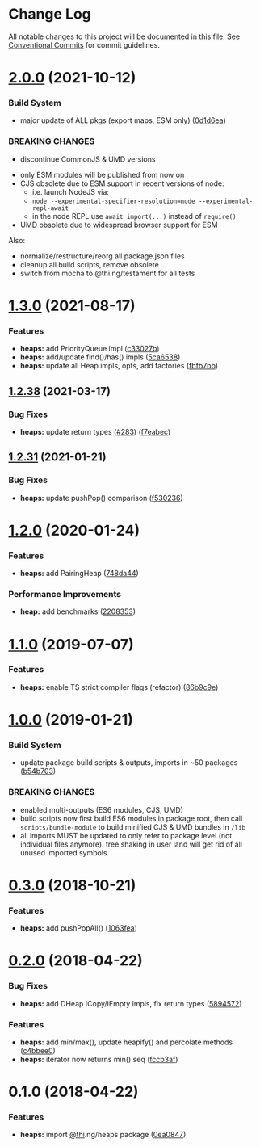 # Change Log

All notable changes to this project will be documented in this file.
See [Conventional Commits](https://conventionalcommits.org) for commit guidelines.

# [2.0.0](https://github.com/thi-ng/umbrella/compare/@thi.ng/heaps@1.3.1...@thi.ng/heaps@2.0.0) (2021-10-12)


### Build System

* major update of ALL pkgs (export maps, ESM only) ([0d1d6ea](https://github.com/thi-ng/umbrella/commit/0d1d6ea9fab2a645d6c5f2bf2591459b939c09b6))


### BREAKING CHANGES

* discontinue CommonJS & UMD versions

- only ESM modules will be published from now on
- CJS obsolete due to ESM support in recent versions of node:
  - i.e. launch NodeJS via:
  - `node --experimental-specifier-resolution=node --experimental-repl-await`
  - in the node REPL use `await import(...)` instead of `require()`
- UMD obsolete due to widespread browser support for ESM

Also:
- normalize/restructure/reorg all package.json files
- cleanup all build scripts, remove obsolete
- switch from mocha to @thi.ng/testament for all tests






#  [1.3.0](https://github.com/thi-ng/umbrella/compare/@thi.ng/heaps@1.2.43...@thi.ng/heaps@1.3.0) (2021-08-17)

###  Features

- **heaps:** add PriorityQueue impl ([c33027b](https://github.com/thi-ng/umbrella/commit/c33027bfe8cc1cb5aa0241767d7bc788ff6b63f6))
- **heaps:** add/update find()/has() impls ([5ca6538](https://github.com/thi-ng/umbrella/commit/5ca6538d04fdc66f5174db5a7d6183979b26465c))
- **heaps:** update all Heap impls, opts, add factories ([fbfb7bb](https://github.com/thi-ng/umbrella/commit/fbfb7bb2959334544efa2d52bd98d8d3e5638dcc))

##  [1.2.38](https://github.com/thi-ng/umbrella/compare/@thi.ng/heaps@1.2.37...@thi.ng/heaps@1.2.38) (2021-03-17)

###  Bug Fixes

- **heaps:** update return types ([#283](https://github.com/thi-ng/umbrella/issues/283)) ([f7eabec](https://github.com/thi-ng/umbrella/commit/f7eabec276a6a08b58d93512421bae1df1817f2d))

##  [1.2.31](https://github.com/thi-ng/umbrella/compare/@thi.ng/heaps@1.2.30...@thi.ng/heaps@1.2.31) (2021-01-21)

###  Bug Fixes

- **heaps:** update pushPop() comparison ([f530236](https://github.com/thi-ng/umbrella/commit/f5302368a56435cda92bbdc205b9467acaf9c64b))

#  [1.2.0](https://github.com/thi-ng/umbrella/compare/@thi.ng/heaps@1.1.6...@thi.ng/heaps@1.2.0) (2020-01-24)

###  Features

- **heaps:** add PairingHeap ([748da44](https://github.com/thi-ng/umbrella/commit/748da4405f9b4ab49bbdb3d4b49131df1f0cae88))

###  Performance Improvements

- **heap:** add benchmarks ([2208353](https://github.com/thi-ng/umbrella/commit/220835345b1e842950a7288a8cc618585fda593f))

#  [1.1.0](https://github.com/thi-ng/umbrella/compare/@thi.ng/heaps@1.0.10...@thi.ng/heaps@1.1.0) (2019-07-07)

###  Features

- **heaps:** enable TS strict compiler flags (refactor) ([86b9c9e](https://github.com/thi-ng/umbrella/commit/86b9c9e))

#  [1.0.0](https://github.com/thi-ng/umbrella/compare/@thi.ng/heaps@0.3.1...@thi.ng/heaps@1.0.0) (2019-01-21)

###  Build System

- update package build scripts & outputs, imports in ~50 packages ([b54b703](https://github.com/thi-ng/umbrella/commit/b54b703))

###  BREAKING CHANGES

- enabled multi-outputs (ES6 modules, CJS, UMD)
- build scripts now first build ES6 modules in package root, then call   `scripts/bundle-module` to build minified CJS & UMD bundles in `/lib`
- all imports MUST be updated to only refer to package level   (not individual files anymore). tree shaking in user land will get rid of   all unused imported symbols.

#  [0.3.0](https://github.com/thi-ng/umbrella/compare/@thi.ng/heaps@0.2.20...@thi.ng/heaps@0.3.0) (2018-10-21)

###  Features

- **heaps:** add pushPopAll() ([1063fea](https://github.com/thi-ng/umbrella/commit/1063fea))

#  [0.2.0](https://github.com/thi-ng/umbrella/compare/@thi.ng/heaps@0.1.0...@thi.ng/heaps@0.2.0) (2018-04-22)

###  Bug Fixes

- **heaps:** add DHeap ICopy/IEmpty impls, fix return types ([5894572](https://github.com/thi-ng/umbrella/commit/5894572))

###  Features

- **heaps:** add min/max(), update heapify() and percolate methods ([c4bbee0](https://github.com/thi-ng/umbrella/commit/c4bbee0))
- **heaps:** iterator now returns min() seq ([fccb3af](https://github.com/thi-ng/umbrella/commit/fccb3af))

#  0.1.0 (2018-04-22)

###  Features

- **heaps:** import [@thi](https://github.com/thi).ng/heaps package ([0ea0847](https://github.com/thi-ng/umbrella/commit/0ea0847))
